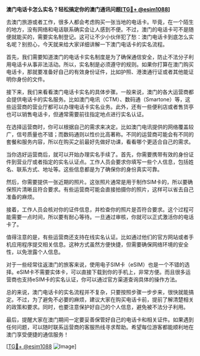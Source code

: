 **澳门电话卡怎么实名？轻松搞定你的澳门通讯问题[[TG💪+ @esim1088](https://t.me/s/esim1088)]**

去澳门旅游或者工作，很多人都会考虑购买一张当地的电话卡。毕竟，在一个陌生的地方，没有网络和电话联系确实会让人感到不便。不过，澳门的电话卡可不是随便就能买的，需要实名制登记。这可让不少小伙伴犯了愁：澳门电话卡到底怎么实名呢？别担心，今天就来给大家详细讲解一下澳门电话卡的实名流程。

首先，我们需要知道澳门的电话卡实名制度是为了确保通信安全，防止不法分子利用电话卡从事非法活动。所以，实名制是必须遵守的规则。如果你打算在澳门购买电话卡，那就要准备好自己的有效身份证件，比如护照、港澳通行证或者其他能证明你身份的文件。

接下来，我们来看看澳门电话卡实名的具体步骤。一般来说，澳门的各大运营商都会提供电话卡的实名服务。比如澳门电讯（CTM）、数码通（Smartone）等，这些运营商的营业厅都可以办理电话卡实名业务。此外，还有一些便利店或者售货亭也可以销售电话卡，但通常需要前往指定地点进行实名认证。

在选择运营商时，你可以根据自己的需求来决定。比如澳门电讯提供的网络覆盖较广，信号质量也不错；而数码通则以性价比高著称。不同的运营商可能会有不同的套餐和服务内容，所以在购买之前最好先做好功课，看看哪个更适合自己的需求。

当你选好运营商后，就可以开始办理实名手续了。首先，你需要携带有效的身份证件到营业厅或者指定的实名认证点。工作人员会要求你填写一些个人信息，包括姓名、联系方式、地址等。这些信息都是为了确保你的身份真实可靠。

然后，你需要提供一张近期的照片。这张照片通常是用于制作SIM卡的，所以要确保照片清晰且符合要求。有些运营商可能会直接拍摄你的照片，这样可以省去自己准备的麻烦。

接着，工作人员会核对你的证件信息，并检查你的照片是否符合要求。这个过程可能需要一点时间，所以要有耐心等待。一旦通过审核，你就可以正式激活你的电话卡了。

值得注意的是，有些运营商还支持在线实名认证。比如通过他们的官方网站或者手机应用程序提交相关信息。这种方式虽然方便快捷，但需要确保网络环境的安全性，以免泄露个人信息。

对于一些经常往返澳门的旅客来说，使用电子SIM卡（eSIM）也是一个不错的选择。eSIM卡不需要实体卡，可以直接下载到你的手机上，非常方便。而且很多运营商也支持eSIM卡的实名认证，你可以通过官方渠道查询具体的操作方法。

总的来说，澳门电话卡的实名流程并不复杂，只要按照步骤一步步来，很快就能搞定。不过，为了避免不必要的麻烦，建议大家在购买电话卡前，提前了解清楚相关的政策和要求。同时，也要注意保护好自己的个人信息，避免被不法分子利用。

最后，提醒大家在澳门期间一定要妥善保管好自己的电话卡和相关证件。如果遇到任何问题，可以随时联系运营商的客服热线寻求帮助。希望每位游客都能顺利地在澳门享受便捷的通信服务！

[[TG💪+ @esim1088](https://t.me/s/esim1088) ![Image](https://i.postimg.cc/4NQfJmqS/Snipaste-2025-05-13-00-14-12.png)]